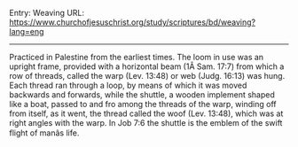 Entry: Weaving
URL: https://www.churchofjesuschrist.org/study/scriptures/bd/weaving?lang=eng

---

Practiced in Palestine from the earliest times. The loom in use was an upright frame, provided with a horizontal beam (1Â Sam. 17:7) from which a row of threads, called the warp (Lev. 13:48) or web (Judg. 16:13) was hung. Each thread ran through a loop, by means of which it was moved backwards and forwards, while the shuttle, a wooden implement shaped like a boat, passed to and fro among the threads of the warp, winding off from itself, as it went, the thread called the woof (Lev. 13:48), which was at right angles with the warp. In Job 7:6 the shuttle is the emblem of the swift flight of manâs life.

